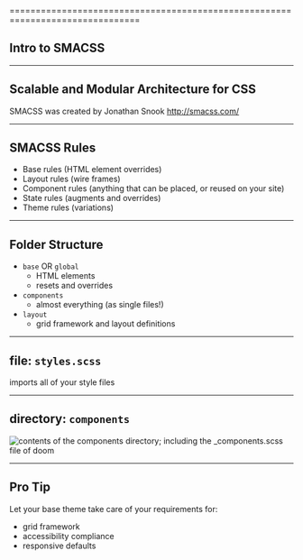 ===============================================================================
## Intro to SMACSS

---------------------------------------
## Scalable and Modular Architecture for CSS

SMACSS was created by Jonathan Snook
http://smacss.com/

----------
## SMACSS Rules

- Base rules (HTML element overrides)
- Layout rules (wire frames)
- Component rules (anything that can be placed, or reused on your site)
- State rules (augments and overrides)
- Theme rules (variations)

----------
## Folder Structure

- ``base`` OR ``global``
  - HTML elements
  - resets and overrides
- ``components``
  - almost everything (as single files!)
- ``layout``
  - grid framework and layout definitions

----------
## file: ``styles.scss``

imports all of your style files

----------
## directory: ``components``

![contents of the components directory; including the _components.scss file of doom](assets/components.jpg)

---------------------------------------
## Pro Tip

Let your base theme take care of your requirements for:

- grid framework
- accessibility compliance
- responsive defaults



